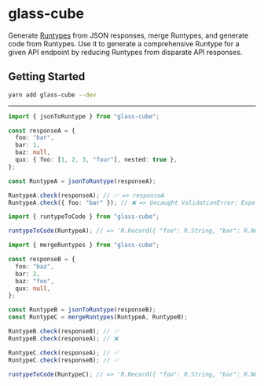 # glass-cube

Generate [Runtypes](https://github.com/pelotom/runtypes) from JSON responses, merge Runtypes, and generate code from Runtypes. Use it to generate a comprehensive Runtype for a given API endpoint by reducing Runtypes from disparate API responses.

## Getting Started

```sh
yarn add glass-cube --dev
```

-----

```ts
import { jsonToRuntype } from "glass-cube";

const responseA = {
  foo: "bar",
  bar: 1,
  baz: null,
  qux: { foo: [1, 2, 3, "four"], nested: true },
};

const RuntypeA = jsonToRuntype(responseA);

RuntypeA.check(responseA); // ✅ => responseA
RuntypeA.check({ foo: "bar" }); // ❌ => Uncaught ValidationError: Expected number, but was undefined
```

```ts
import { runtypeToCode } from "glass-cube";

runtypeToCode(RuntypeA); // => 'R.Record({ "foo": R.String, "bar": R.Number, "baz": R.Null, "qux": R.Record({ "foo": R.Array(R.Number.Or(R.String)), "nested": R.Boolean }) })'
```

```ts
import { mergeRuntypes } from "glass-cube";

const responseB = {
  foo: "baz",
  bar: 2,
  baz: "foo",
  qux: null,
};

const RuntypeB = jsonToRuntype(responseB);
const RuntypeC = mergeRuntypes(RuntypeA, RuntypeB);

RuntypeB.check(responseB); // ✅
RuntypeB.check(responseA); // ❌

RuntypeC.check(responseA); // ✅
RuntypeC.check(responseB); // ✅

runtypeToCode(RuntypeC); // => 'R.Record({ "foo": R.String, "bar": R.Number, "baz": R.String.Or(R.Null), "qux": R.Null.Or(R.Record({ "foo": R.Array(R.Number.Or(R.String)), "nested": R.Boolean })) })'
```

